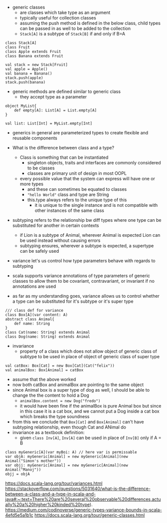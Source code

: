 - generic classes
	- are classes which take type as an argument
	- typically useful for collection classes
	- assuming the push method is defined in the below class, child types can be passed in as well to be added to the collection
	- `Stack[A]` is a subtype of `Stack[B]` if and only if B=A

```
class Stack[A]
class Fruit
class Apple extends Fruit
class Banana extends Fruit

val stack = new Stack[Fruit]
val apple = Apple()
val banana = Banana()
stack.push(apple)
stack.push(banana)
```

- generic methods are defined similar to generic class
	- they accept type as a parameter
```
object MyList{
	def empty[A]: List[A] = List.empty[A]
}

val list: List[Int] = MyList.empty[Int]
```
- generics in general are parameterized types to create flexible and reusable components

- What is the difference between class and a type?
	- Class is something that can be instantiated
		- singleton objects, traits and interfaces are commonly considered to be classes
		- classes are primary unit of design in most OOPL
	- every possible value that the system can express will have one or more types
		- and these can sometimes be equated to classes
		- `"hello World"` class and type are String
		- this.type always refers to the unique type of this
			- it is unique to the single instance and is not compatible with other instances of the same class
- subtyping refers to the relationship bw diff types where one type can be substituted for another in certain contexts
	- if Lion is a subtype of Animal, wherever Animal is expected Lion can be used instead without causing errors
	- subtyping ensures, wherever a subtype is expected, a  supertype can be safely used
- variance let's us control how type parameters behave with regards to subtyping
- scala supports variance annotations of type parameters of generic classes to allow them to be covariant, contravariant, or invariant if no annotations are used
- as far as my understanding goes, variance allows us to control whether a type can be substituted for it's subtype or it's super type

```
/// class def for variance
class Box[A](var content: A)
abstract class Animal{
	def name: String
}
class Cat(name: String) extends Animal
class Dog(name: String) extends Animal
```
- invariance
	- property of a class which does not allow object of generic class of subtype to be used in place of object of generic class of super type
```
val catBox: Box[Cat] = new Box[Cat](Cat("felix"))
val animalBox: Box[Animal] = catBox
```
- assume  that the above worked
- now both catBox and animalBox are pointing to the same object
- since Animal box is a super type of dog as well, I should be able to change the the content to hold a Dog
	- `animalBox.content = new Dog("fredo")`
	- it would have been fine if the animalBox is pure Animal box but since in this case it is a cat box, and we cannot put a Dog inside a cat box which breaks the type soundness
- from this we conclude that `Box[Cat]` and `Box[Animal]` can't have subtyping relationship, even though Cat and ANimal do
- invariance as a textbook definition:
	- given `class Inv[A]`, `Inv[A]` can be used in place of `Inv[B]` only if A = B

```
class myGeneric[A](var myBoi: A) // here var is permissable
var objA: myGeneric[Animal] = new myGeneric[Animal](new Animal("Simon's mother"))  
var objj: myGeneric[Animal] = new myGeneric[Animal](new Animal("Manoj"))  
objj = objA
```
https://docs.scala-lang.org/tour/variances.html
https://stackoverflow.com/questions/5031640/what-is-the-difference-between-a-class-and-a-type-in-scala-and-java#:~:text=There%20are%20several%20observable%20differences,actually%20a%20higher%20kinded%20type).
https://medium.com/codinoverse/generic-types-variance-bounds-in-scala-4efd5e5a1b1c
https://docs.scala-lang.org/tour/generic-classes.html